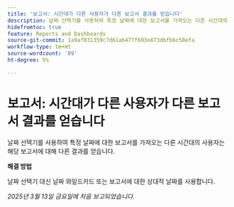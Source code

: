 ```yaml
---
title: '보고서: 시간대가 다른 사용자가 다른 보고서 결과를 얻습니다'
description: 날짜 선택기를 사용하여 특정 날짜에 대한 보고서를 가져오는 다른 시간대의 사용자는 해당 보고서에 대해 다른 결과를 얻습니다.
hidefromtoc: true
feature: Reports and Dashboards
source-git-commit: 1a9af831359c7d61ab477f693e873dbfb6c58efa
workflow-type: tm+mt
source-wordcount: '89'
ht-degree: 5%

---
```



# 보고서: 시간대가 다른 사용자가 다른 보고서 결과를 얻습니다

날짜 선택기를 사용하여 특정 날짜에 대한 보고서를 가져오는 다른 시간대의 사용자는 해당 보고서에 대해 다른 결과를 얻습니다.

**해결 방법**

날짜 선택기 대신 날짜 와일드카드 또는 보고서에 대한 상대적 날짜를 사용합니다.

_2025년 3월 13일 금요일에 처음 보고되었습니다._
